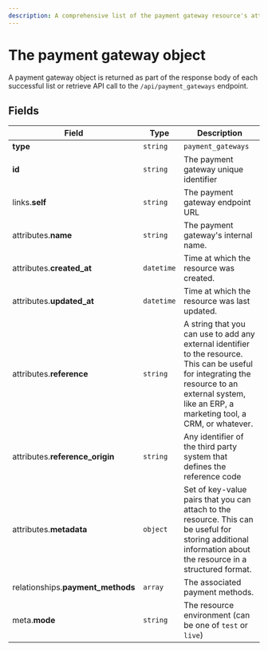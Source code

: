 ```yaml
---
description: A comprehensive list of the payment gateway resource's attributes and relationships
---
```


# The payment gateway object

A payment gateway object is returned as part of the response body of each successful list or retrieve API call to the `/api/payment_gateways` endpoint.

## Fields

| Field          | Type     | Description                                  |
| -------------- | -------- | -------------------------------------------- |
| **type**       | `string` | `payment_gateways`                        |
| **id**         | `string` | The payment gateway unique identifier  |
| links.**self** | `string` | The payment gateway endpoint URL       |
| attributes.**name** | `string` | The payment gateway's internal name. |
| attributes.**created_at** | `datetime` | Time at which the resource was created. |
| attributes.**updated_at** | `datetime` | Time at which the resource was last updated. |
| attributes.**reference** | `string` | A string that you can use to add any external identifier to the resource. This can be useful for integrating the resource to an external system, like an ERP, a marketing tool, a CRM, or whatever. |
| attributes.**reference_origin** | `string` | Any identifier of the third party system that defines the reference code |
| attributes.**metadata** | `object` | Set of key-value pairs that you can attach to the resource. This can be useful for storing additional information about the resource in a structured format. |
| relationships.**payment_methods** | `array` | The associated payment methods. |
| meta.**mode** | `string` | The resource environment \(can be one of `test` or `live`\) |

